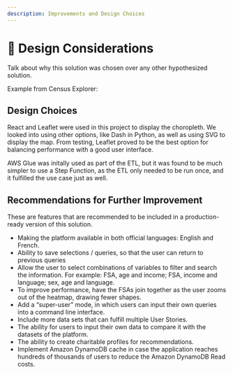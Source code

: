 ```yaml
---
description: Improvements and Design Choices
---
```


# 💭 Design Considerations

Talk about why this solution was chosen over any other hypothesized solution.

Example from Census Explorer:

## Design Choices

React and Leaflet were used in this project to display the choropleth. We looked into using other options, like Dash in Python, as well as using SVG to display the map. From testing, Leaflet proved to be the best option for balancing performance with a good user interface.

AWS Glue was initally used as part of the ETL, but it was found to be much simpler to use a Step Function, as the ETL only needed to be run once, and it fulfilled the use case just as well.

## Recommendations for Further Improvement

These are features that are recommended to be included in a production-ready version of this solution.

- Making the platform available in both official languages: English and French.
- Ability to save selections / queries, so that the user can return to previous queries
- Allow the user to select combinations of variables to filter and search the information. For example: FSA, age and income; FSA, income and language; sex, age and language.
- To improve performance, have the FSAs join together as the user zooms out of the heatmap, drawing fewer shapes.
- Add a “super-user” mode, in which users can input their own queries into a command line interface.
- Include more data sets that can fulfill multiple User Stories.
- The ability for users to input their own data to compare it with the datasets of the platform.
- The ability to create charitable profiles for recommendations.
- Implement Amazon DynamoDB cache in case the application reaches hundreds of thousands of users to reduce the Amazon DynamoDB Read costs.
